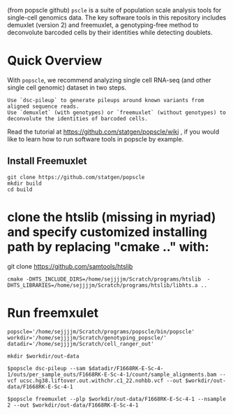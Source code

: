 (from popscle github) `pscle` is a suite of population scale analysis tools for single-cell genomics data. The key software tools in this repository includes demuxlet (version 2) and freemuxlet, a genotyping-free method to deconvolute barcoded cells by their identities while detecting doublets.

# Quick Overview

With `popscle`, we recommend analyzing single cell RNA-seq (and other single cell genomic) dataset in two steps.

    Use `dsc-pileup` to generate pileups around known variants from aligned sequence reads.
    Use `demuxlet` (with genotypes) or `freemuxlet` (without genotypes) to deconvolute the identities of barcoded cells.

Read the tutorial at https://github.com/statgen/popscle/wiki , if you would like to learn how to run software tools in popscle by example.

## Install Freemuxlet

```
git clone https://github.com/statgen/popscle
mkdir build
cd build
```

# clone the htslib (missing in myriad) and specify customized installing path by replacing "cmake .." with:
git clone https://github.com/samtools/htslib

```
cmake -DHTS_INCLUDE_DIRS=/home/sejjjjm/Scratch/programs/htslib  -DHTS_LIBRARIES=/home/sejjjjm/Scratch/programs/htslib/libhts.a ..
```

# Run freemxulet 

```
popscle='/home/sejjjjm/Scratch/programs/popscle/bin/popscle'
workdir='/home/sejjjjm/Scratch/genotyping_popscle/'
datadir='/home/sejjjjm/Scratch/cell_ranger_out'

mkdir $workdir/out-data

$popscle dsc-pileup --sam $datadir/F1668RK-E-Sc-4-1/outs/per_sample_outs/F1668RK-E-Sc-4-1/count/sample_alignments.bam --vcf ucsc.hg38.liftover.out.withchr.c1_22.nohbb.vcf --out $workdir/out-data/F1668RK-E-Sc-4-1

$popscle freemuxlet --plp $workdir/out-data/F1668RK-E-Sc-4-1 --nsample 2 --out $workdir/out-data/F1668RK-E-Sc-4-1
```
